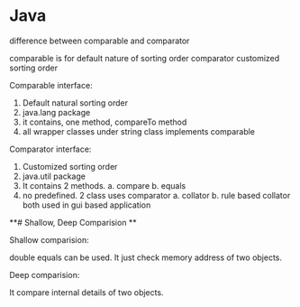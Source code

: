 # Java



difference between comparable and comparator

comparable is for default nature of sorting order
comparator customized sorting order


Comparable interface:

1. Default natural sorting order
2. java.lang package
3. it contains, one method, compareTo method
4. all wrapper classes under string class implements comparable



Comparator interface:

1. Customized sorting order
2. java.util package
3. It contains 2 methods. 
    a. compare
    b. equals
4. no predefined. 2 class uses comparator
   a. collator
   b. rule based collator
   both used in gui based application
 
   

**# Shallow, Deep Comparision **

Shallow comparision:

double equals can be used. It just check memory address of two objects.

Deep comparision:

It compare internal details of two objects.





